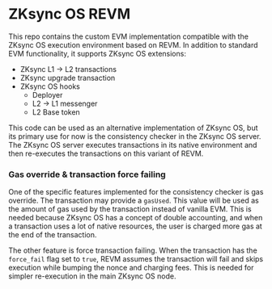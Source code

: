 # ZKsync OS REVM

This repo contains the custom EVM implementation compatible with the ZKsync OS execution environment based on REVM. In addition to standard EVM functionality, it supports ZKsync OS extensions:
- ZKsync L1 -> L2 transactions
- ZKsync upgrade transaction
- ZKsync OS hooks
    - Deployer
    - L2 -> L1 messenger
    - L2 Base token

This code can be used as an alternative implementation of ZKsync OS, but its primary use for now is the consistency checker in the ZKsync OS server. The ZKsync OS server executes transactions in its native environment and then re-executes the transactions on this variant of REVM.

### Gas override & transaction force failing 

One of the specific features implemented for the consistency checker is gas override. The transaction may provide a `gasUsed`. This value will be used as the amount of gas used by the transaction instead of vanilla EVM. This is needed because ZKsync OS has a concept of double accounting, and when a transaction uses a lot of native resources, the user is charged more gas at the end of the transaction. 

The other feature is force transaction failing. When the transaction has the `force_fail` flag set to `true`, REVM assumes the transaction will fail and skips execution while bumping the nonce and charging fees. This is needed for simpler re-execution in the main ZKsync OS node.
